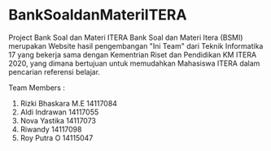 # BankSoaldanMateriITERA
Project Bank Soal dan Materi ITERA
Bank Soal dan Materi Itera (BSMI) merupakan Website hasil 
pengembangan "Ini Team" dari Teknik Informatika 17 yang 
bekerja sama dengan Kementrian Riset dan Pendidikan KM 
ITERA 2020, yang dimana bertujuan untuk memudahkan 
Mahasiswa ITERA dalam pencarian referensi belajar.

Team Members : <br />
1. Rizki Bhaskara M.E 14117084 <br />
2. Aldi Indrawan 14117055 <br />
3. Nova Yastika 14117073 <br />
4. Riwandy 14117098 <br />
5. Roy Putra O 14115047 
